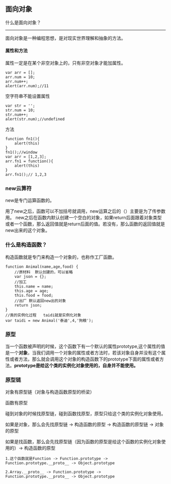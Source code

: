 ## 面向对象

什么是面向对象？

---

面向对象是一种编程思想，是对现实世界理解和抽象的方法。


#### 属性和方法
属性一定是在某个非空对象上的，只有非空对象才能加属性。

```
var arr = [];
arr.num = 10;
arr.num++;
alert(arr.num);//11

```
空字符串不能设置属性
```
var str = '';
str.num = 10;
str.num++;
alert(str.num);//undefined

```

方法
```
function fn1(){
    alert(this)
}
fn1();//window
var arr = [1,2,3];
arr.fn1 = function(){
    alert(this)
}
arr.fn1();// 1,2,3
```
### new云算符
new是专门运算函数的。

用了new之后，函数可以不加括号就调用，new运算之后的（）主要是为了传参数用。
new之后在函数内默认创建一个空白的对象，如果return后面跟着对象类型或者一个函数，那么返回值就是return后面的值。若没有，那么函数的返回值就是new出来的这个对象。

### 什么是构造函数？
构造函数就是专门来构造一个对象的，也称作工厂函数。
```
function Animal(name,age,food) {
    //原材料  默认创建的，可以省略
    var json = {};
    //加工
	this.name = name;
	this.age = age;
	this.food = food;
	//出厂 默认返回new出的对象
	return json;
}
//类的实例化过程   taidi就是实例化对象
var taidi = new Animal('泰迪',4,'狗粮');
```

### 原型
当一个函数被声明的时候，这个函数下有一个默认的属性prototype,这个属性的值是一个**对象**，当我们调用一个对象的属性或者方法时，若该对象自身并没有这个属性或者方法，那么就会调用这个对象的构造函数下的prototype下面的属性或者方法。**prototype是给这个类的实例化对象使用的，自身并不能使用。**

### 原型链
对象有原型链（对象与构造函数原型的桥梁）

函数有原型

碰到对象的时候找原型链，碰到函数找原型，原型只给这个类的实例化对象使用。

如果是对象，那么会先找原型链 -> 构造函数的原型 -> 构造函数的原型链 -> 对象的原型

如果是找函数，那么会先找原型链（因为函数的原型是给这个函数的实例化对象使用的）-> 构造函数的原型

    1.这个函数就是Function -> Function.prototype -> Function.prototype.__proto__ -> Object.prototype
				
    2.Array.__proto__ -> Function.prototype -> Function.prototype.__proto__ -> Object.prototype